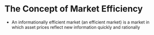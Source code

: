 # The Concept of Market Efficiency

- An informationally efficient market (an efficient market) is a market in which asset prices reflect new information quickly and rationally
